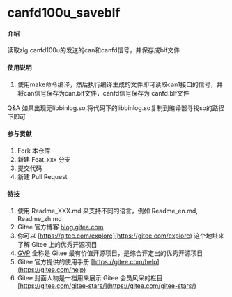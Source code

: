 # canfd100u_saveblf

#### 介绍
读取zlg canfd100u的发送的can和canfd信号，并保存成blf文件


#### 使用说明

1.  使用make命令编译，然后执行编译生成的文件即可读取can1接口的信号，并将can信号保存为can.blf文件，canfd信号保存为 canfd.blf文件

Q&A
如果出现无libbinlog.so,将代码下的libbinlog.so复制到编译器寻找so的路径下即可

#### 参与贡献

1.  Fork 本仓库
2.  新建 Feat_xxx 分支
3.  提交代码
4.  新建 Pull Request


#### 特技

1.  使用 Readme\_XXX.md 来支持不同的语言，例如 Readme\_en.md, Readme\_zh.md
2.  Gitee 官方博客 [blog.gitee.com](https://blog.gitee.com)
3.  你可以 [https://gitee.com/explore](https://gitee.com/explore) 这个地址来了解 Gitee 上的优秀开源项目
4.  [GVP](https://gitee.com/gvp) 全称是 Gitee 最有价值开源项目，是综合评定出的优秀开源项目
5.  Gitee 官方提供的使用手册 [https://gitee.com/help](https://gitee.com/help)
6.  Gitee 封面人物是一档用来展示 Gitee 会员风采的栏目 [https://gitee.com/gitee-stars/](https://gitee.com/gitee-stars/)
